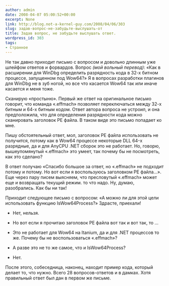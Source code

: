 ```yaml
---
author: admin
date: 2008-04-07 05:00:52+00:00
excerpt: None
link: http://blog.not-a-kernel-guy.com/2008/04/06/303
slug: задав-вопрос-не-забудьте-выслушать-от
title: Задав вопрос, не забудьте выслушать ответ.
wordpress_id: 303
tags:
- Странное
---
```


Не так давно приходит письмо с вопросом и довольно длинным уже шлейфом ответов и форвардов. Вопрос _(мой вольный перевод)_: «Как в расширении для WinDbg определить разрядность кода в 32-х битном процессе, запущенном под Wow64?» Я в вопросах разработки плагинов для WinDbg не в зуб ногой, но все что касается Wow64 так или иначе касается и меня тоже.

Сканирую «простыню». Первый же ответ на оригинальное письмо говорит, что команда «.effmach» позволяет переключаться между 32-х битным и 64-х битным кодом. Ответ автора вопроса не устроил, и она предположила, что для определения разрядности кода можно сканировать заголовок PE файла. В таком виде это письмо попадает ко мне.

Пишу обстоятельный ответ, мол, заголовок PE файла использовать не получится, потому как в Wow64 процессе некоторые DLL 64-х разрядные, да и для AnyCPU .NET сборок это не работает. Но, говорю, вышеупомянутый «.effmach» это умеет, так почему бы не посмотреть, как это сделано? 

В ответ получаю «Спасибо большое за ответ, но «.effmach» не подходит потому и потому. Но вот если я воспользуюсь заголовком PE файла…». Еще через пару писем выясняем, что пресловутый «.effmach» может еще и возвращать текущий режим. то что надо. Ну, думаю, разобрались. Как бы ни так!

Приходит следующее письмо с вопросом: «А можно ли для этой цели использовать функцию IsWow64Process?» Здрасте, приехали! 

- Нет, нельзя. 

- Но вот если я прочитаю заголовок PE файла вот так и вот так, то …

- Это не работает для Wow64 на Itanium, да и для .NET процессов то же. Почему бы не воспользоваться «.effmach»?

- А разве это не то же самое, что и IsWow64Process?

- Нет.

После этого, собеседница, наконец, находит пример кода, который делает то, что нужно. Всего 28 вопросов-ответов и в дамках. Хотя правильный ответ был дан в первом же письме.
